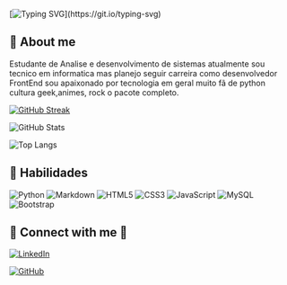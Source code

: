 [![Typing SVG](https://readme-typing-svg.demolab.com?font=Share+Tech+Mono&weight=600&size=32&pause=1000&color=F13232&center=true&random=false&width=435&lines=Hello%2C+I+am+Ronald!;User+Hidan404...)](https://git.io/typing-svg)



## 🤘 About me

Estudante de Analise e desenvolvimento de sistemas atualmente sou tecnico em informatica mas planejo seguir carreira como desenvolvedor FrontEnd sou apaixonado por tecnologia em geral muito fã de python cultura geek,animes, rock o pacote completo.

[![GitHub Streak](https://streak-stats.demolab.com/?user=Hidan404&theme=modern-lilac&background=000&dates=FFF)](https://git.io/streak-stats)


![GitHub Stats](https://github-readme-stats.vercel.app/api?username=Hidan404&theme=transparent&bg_color=000&border_color=F13232&show_icons=true&icon_color=30A3DC&title_color=E94D5F&text_color=FFF)


![Top Langs](https://github-readme-stats-git-masterrstaa-rickstaa.vercel.app/api/top-langs/?username=Hidan404&bg_color=000&border_color=20A3DC&title_color=E94D4F&text_color=FFF)



## 🤘 Habilidades

![Python](https://img.shields.io/badge/python-3670A0?style=for-the-badge&logo=python&logoColor=ffdd54)
![Markdown](https://img.shields.io/badge/Markdown-000?style=for-the-badge&logo=markdown)
![HTML5](https://img.shields.io/badge/HTML5-E34F26?style=for-the-badge&logo=html5&logoColor=white)
![CSS3](https://img.shields.io/badge/CSS3-1572B6?style=for-the-badge&logo=css3&logoColor=white)
![JavaScript](https://img.shields.io/badge/JavaScript-F7DF1E?style=for-the-badge&logo=javascript&logoColor=black)
![MySQL](https://img.shields.io/badge/MySQL-00000F?style=for-the-badge&logo=mysql&logoColor=white)
![Bootstrap](https://img.shields.io/badge/-boostrap-0D1117?style=for-the-badge&logo=bootstrap&labelColor=0D1117)


## 🔗 Connect with me 🔗

[![LinkedIn](https://img.shields.io/badge/LinkedIn-0077B5?style=for-the-badge&logo=linkedin&logoColor=white)](https://www.linkedin.com/in/ronald-sousa-986892183?lipi=urn%3Ali%3Apage%3Ad_flagship3_profile_view_base_contact_details%3BnglD97ToT%2F2F0Hrjp4B6ug%3D%3D)

[![GitHub](https://img.shields.io/badge/GitHub-100000?style=for-the-badge&logo=github&logoColor=white)](https://github.com/Hidan404)




